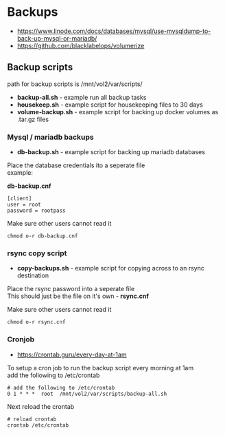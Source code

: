 # Backups

  * https://www.linode.com/docs/databases/mysql/use-mysqldump-to-back-up-mysql-or-mariadb/
  * https://github.com/blacklabelops/volumerize

## Backup scripts

path for backup scripts is /mnt/vol2/var/scripts/

  * **backup-all.sh** - example run all backup tasks
  * **housekeep.sh** - example script for housekeeping files to 30 days
  * **volume-backup.sh** - example script for backing up docker volumes as .tar.gz files

### Mysql / mariadb backups

  * **db-backup.sh** - example script for backing up mariadb databases

Place the database credentials ito a seperate file <br>
example:

**db-backup.cnf**
```
[client]
user = root
password = rootpass
```

Make sure other users cannot read it
```
chmod o-r db-backup.cnf
```

### rsync copy script

  * **copy-backups.sh** - example script for copying across to an rsync destination

Place the rsync password into a seperate file <br>
This should just be the file on it's own - **rsync.cnf**

Make sure other users cannot read it
```
chmod o-r rsync.cnf
```

### Cronjob

  * https://crontab.guru/every-day-at-1am

To setup a cron job to run the backup script every morning at 1am <br>
add the following to /etc/crontab
```
# add the following to /etc/crontab
0 1 * * *  root  /mnt/vol2/var/scripts/backup-all.sh
```

Next reload the crontab
```
# reload crontab
crontab /etc/crontab
```
